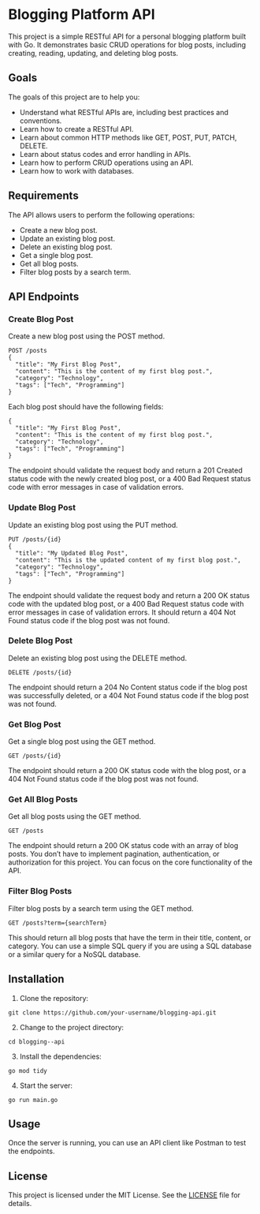 # Blogging Platform API

This project is a simple RESTful API for a personal blogging platform built with Go. It demonstrates basic CRUD operations for blog posts, including creating, reading, updating, and deleting blog posts.

## Goals

The goals of this project are to help you:
- Understand what RESTful APIs are, including best practices and conventions.
- Learn how to create a RESTful API.
- Learn about common HTTP methods like GET, POST, PUT, PATCH, DELETE.
- Learn about status codes and error handling in APIs.
- Learn how to perform CRUD operations using an API.
- Learn how to work with databases.

## Requirements

The API allows users to perform the following operations:
- Create a new blog post.
- Update an existing blog post.
- Delete an existing blog post.
- Get a single blog post.
- Get all blog posts.
- Filter blog posts by a search term.

## API Endpoints

### Create Blog Post

Create a new blog post using the POST method.

```
POST /posts
{
  "title": "My First Blog Post",
  "content": "This is the content of my first blog post.",
  "category": "Technology",
  "tags": ["Tech", "Programming"]
}
```

Each blog post should have the following fields:

```
{
  "title": "My First Blog Post",
  "content": "This is the content of my first blog post.",
  "category": "Technology",
  "tags": ["Tech", "Programming"]
}
```

The endpoint should validate the request body and return a 201 Created status code with the newly created blog post, or a 400 Bad Request status code with error messages in case of validation errors.

### Update Blog Post

Update an existing blog post using the PUT method.

```
PUT /posts/{id}
{
  "title": "My Updated Blog Post",
  "content": "This is the updated content of my first blog post.",
  "category": "Technology",
  "tags": ["Tech", "Programming"]
}
```

The endpoint should validate the request body and return a 200 OK status code with the updated blog post, or a 400 Bad Request status code with error messages in case of validation errors. It should return a 404 Not Found status code if the blog post was not found.

### Delete Blog Post

Delete an existing blog post using the DELETE method.

```
DELETE /posts/{id}
```

The endpoint should return a 204 No Content status code if the blog post was successfully deleted, or a 404 Not Found status code if the blog post was not found.

### Get Blog Post

Get a single blog post using the GET method.

```
GET /posts/{id}
```

The endpoint should return a 200 OK status code with the blog post, or a 404 Not Found status code if the blog post was not found.

### Get All Blog Posts

Get all blog posts using the GET method.

```
GET /posts
```

The endpoint should return a 200 OK status code with an array of blog posts. You don’t have to implement pagination, authentication, or authorization for this project. You can focus on the core functionality of the API.

### Filter Blog Posts

Filter blog posts by a search term using the GET method.

```
GET /posts?term={searchTerm}
```

This should return all blog posts that have the term in their title, content, or category. You can use a simple SQL query if you are using a SQL database or a similar query for a NoSQL database.

## Installation

1. Clone the repository:
```
git clone https://github.com/your-username/blogging-api.git
```

2. Change to the project directory:
```
cd blogging--api
```

3. Install the dependencies:
```
go mod tidy
```

4. Start the server:
```
go run main.go
```

## Usage

Once the server is running, you can use an API client like Postman to test the endpoints.

## License

This project is licensed under the MIT License. See the [LICENSE](LICENSE) file for details.